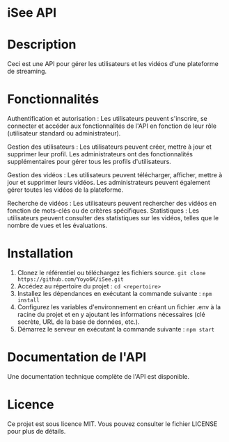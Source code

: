 # iSee API

# Description
Ceci est une API pour gérer les utilisateurs et les vidéos d'une plateforme de streaming.

# Fonctionnalités
Authentification et autorisation : 
Les utilisateurs peuvent s'inscrire, se connecter et accéder aux fonctionnalités de l'API en fonction de leur rôle (utilisateur standard ou administrateur).

Gestion des utilisateurs : 
Les utilisateurs peuvent créer, mettre à jour et supprimer leur profil. Les administrateurs ont des fonctionnalités supplémentaires pour gérer tous les profils d'utilisateurs.

Gestion des vidéos : 
Les utilisateurs peuvent télécharger, afficher, mettre à jour et supprimer leurs vidéos. Les administrateurs peuvent également gérer toutes les vidéos de la plateforme.

Recherche de vidéos : 
Les utilisateurs peuvent rechercher des vidéos en fonction de mots-clés ou de critères spécifiques.
Statistiques : Les utilisateurs peuvent consulter des statistiques sur les vidéos, telles que le nombre de vues et les évaluations.

# Installation
1. Clonez le référentiel ou téléchargez les fichiers source.
```git clone https://github.com/Yoyo6K/iSee.git```
2. Accédez au répertoire du projet :
```cd <repertoire>```
3. Installez les dépendances en exécutant la commande suivante :
```npm install```
4. Configurez les variables d'environnement en créant un fichier .env à la racine du projet et en y ajoutant les informations nécessaires (clé secrète, URL de la base de données, etc.).
5. Démarrez le serveur en exécutant la commande suivante :
```npm start```

# Documentation de l'API
Une documentation technique complète de l'API est disponible.

# Licence
Ce projet est sous licence MIT. Vous pouvez consulter le fichier LICENSE pour plus de détails.
